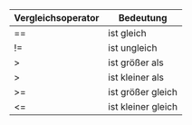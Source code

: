 | Vergleichsoperator | Bedeutung          |
| ------------------ | ------------------ |
| ==                 | ist gleich         |
| !=                 | ist ungleich       |
| >                  | ist größer als     |
| >                  | ist kleiner als    |
| >=                 | ist größer gleich  |
| <=                 | ist kleiner gleich |